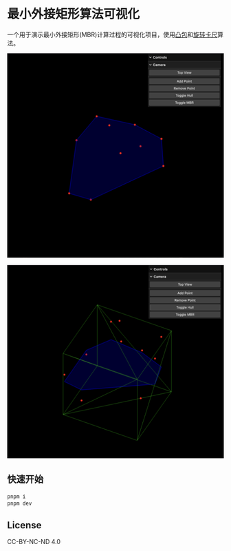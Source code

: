 # 最小外接矩形算法可视化

一个用于演示最小外接矩形(MBR)计算过程的可视化项目，使用[凸包](https://zh.wikipedia.org/wiki/凸包)和[旋转卡尺](https://en.wikipedia.org/wiki/Rotating_calipers)算法。

![hull](/public/images/hull.png)

![mbr](/public/images/mbr.png)

## 快速开始

```bash
pnpm i
pnpm dev
```

## License

CC-BY-NC-ND 4.0
